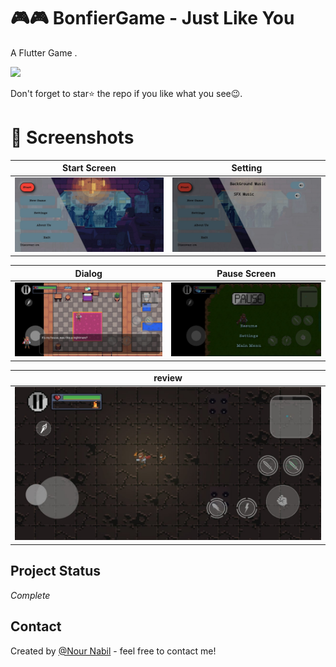 # 🎮🎮 BonfierGame - Just Like You

A Flutter Game .


<a href="https://drive.google.com/file/d/1kU9g3E3tCxXVxa9tR_ZDe5rMtZ5Tft0P/view?usp=sharing"><img src="https://play.google.com/intl/en_us/badges/images/generic/en_badge_web_generic.png" width="200"></img></a>

Don't forget to star⭐ the repo if you like what you see😉.

# 📸 Screenshots

| Start Screen | Setting|
|------|-------|
|<img src="Review/1.jpg" width="600">|<img src="Review/2.jpg" width="600">|

| Dialog | Pause Screen|
|------|-------|
|<img src="Review/3.jpg" width="600">|<img src="Review/4.jpg" width="600">|


| review | 
|------|
|<img src="Review/5.jpg" width="600">|



   ## Project Status
   _Complete_
   
   
   ## Contact
Created by [@Nour Nabil](https://www.linkedin.com/in/nour-nabil-615330217/) - feel free to contact me!
